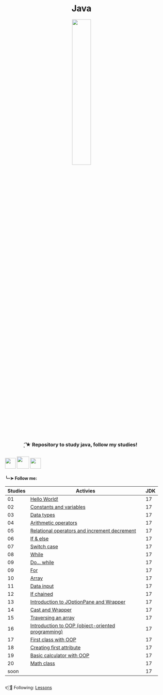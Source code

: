 <h1 align="center">
 Java
</h1>

<div align="center">
 <img src="https://github.com/Irissuu/Java/assets/161527170/de651dca-4e82-436e-b08c-253a1377721f"  width="35%" />
</div>

<h3 align="center"> 
 ͙͘͡★ Repository to study java, follow my studies! 

##
<img height="35" src="https://user-images.githubusercontent.com/25181517/192108890-200809d1-439c-4e23-90d3-b090cf9a4eea.png"> <img height="40" src="https://user-images.githubusercontent.com/25181517/117201156-9a724800-adec-11eb-9a9d-3cd0f67da4bc.png"> <img height="35" src="https://user-images.githubusercontent.com/25181517/117201470-f6d56780-adec-11eb-8f7c-e70e376cfd07.png">


<h4>╰┈➤ Follow me:</h4>

| Studies | Activies | JDK |
| ------- | -------- | --- |
| 01 | <a href="https://github.com/Irissuu/Java/tree/a02127965b6b0c23910f13104fdea35ab0ccbbea/HelloWorld">Hello World!</a> | 17 | 
| 02 | <a href="https://github.com/Irissuu/Java/tree/8a7e2aa6908dee14bfcf3ce9c0fb0bc481825678/ConstantsVariables">Constants and variables</a> | 17 | 
| 03 | <a href="https://github.com/Irissuu/Java/tree/795ccf75e421a3938e36c4dd63037623a4e327a5/DataTypes">Data types</a> | 17 | 
| 04 | <a href="https://github.com/Irissuu/Java/tree/8b53070503f07fb26cca414e09c696e5160a3dbe/Arithmetic">Arithmetic operators</a> | 17 | 
| 05 | <a href="https://github.com/Irissuu/Java/tree/df82ad1c3b55357978bf1b82ee3f95526d6db280/Operators">Relational operators and increment decrement</a> | 17 | 
| 06 | <a href="https://github.com/Irissuu/Java/tree/36595526f4f16489bbcc6e330ee042401c32eeb9/IfElse">If & else</a> | 17 | 
| 07 | <a href="https://github.com/Irissuu/Java/tree/36595526f4f16489bbcc6e330ee042401c32eeb9/SwitchCase">Switch case</a> | 17 | 
| 08 | <a href="https://github.com/Irissuu/Java/tree/74792a99bd1e2d8b37723450237636fad322047f/While">While</a> | 17 | 
| 09 | <a href="https://github.com/Irissuu/Java/tree/74792a99bd1e2d8b37723450237636fad322047f/DoWhile">Do... while</a> | 17 | 
| 09 | <a href="https://github.com/Irissuu/Java/tree/74792a99bd1e2d8b37723450237636fad322047f/For">For</a> | 17 | 
| 10 | <a href="https://github.com/Irissuu/Java/tree/74792a99bd1e2d8b37723450237636fad322047f/Array">Array</a> | 17 | 
| 11 | <a href="https://github.com/Irissuu/Java/tree/5a3b551adc7da4c6e8e5cad96132029e76f28cb1/DataInput">Data input</a> | 17 | 
| 12 | <a href="">If chained</a> | 17 | 
| 13 | <a href="">Introduction to JOptionPane and Wrapper</a> | 17 | 
| 14 | <a href="">Cast and Wrapper</a> | 17 | 
| 15 | <a href="">Traversing an array</a> | 17 | 
| 16 | <a href="">Introduction to OOP (object-oriented programming)</a> | 17 | 
| 17 | <a href="">First class with OOP</a> | 17 | 
| 18 | <a href="">Creating first attribute</a> | 17 | 
| 19 | <a href="">Basic calculator with OOP</a> | 17 | 
| 20 | <a href="">Math class</a> | 17 |
| soon | <a href=""></a> | 17 | 

##

୧⍤⃝🍓 Following: <a href="https://www.youtube.com/playlist?list=PL2e_bCYJql2cn0S-fXTBoOMeP_ymSwDDD">Lessons</a>
